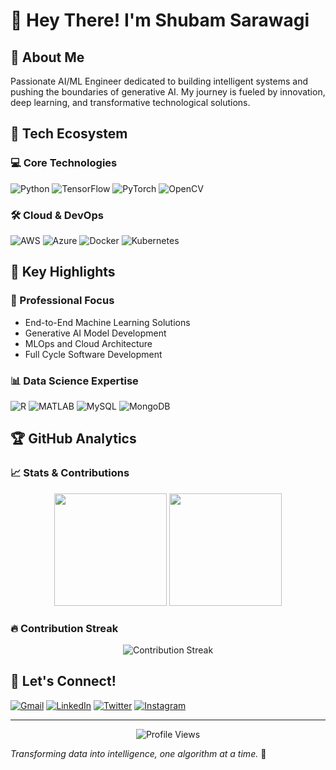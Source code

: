 # 👋 Hey There! I'm Shubam Sarawagi

## 🚀 About Me
Passionate AI/ML Engineer dedicated to building intelligent systems and pushing the boundaries of generative AI. My journey is fueled by innovation, deep learning, and transformative technological solutions.

## 🔬 Tech Ecosystem

### 💻 Core Technologies
![Python](https://img.shields.io/badge/-Python-3776AB?style=flat-square&logo=python&logoColor=white)
![TensorFlow](https://img.shields.io/badge/-TensorFlow-FF6F00?style=flat-square&logo=tensorflow&logoColor=white)
![PyTorch](https://img.shields.io/badge/-PyTorch-EE4C2C?style=flat-square&logo=pytorch&logoColor=white)
![OpenCV](https://img.shields.io/badge/-OpenCV-5C3EE8?style=flat-square&logo=opencv&logoColor=white)

### 🛠 Cloud & DevOps
![AWS](https://img.shields.io/badge/-AWS-232F3E?style=flat-square&logo=amazon-aws&logoColor=white)
![Azure](https://img.shields.io/badge/-Azure-0078D4?style=flat-square&logo=microsoft-azure&logoColor=white)
![Docker](https://img.shields.io/badge/-Docker-2496ED?style=flat-square&logo=docker&logoColor=white)
![Kubernetes](https://img.shields.io/badge/-Kubernetes-326CE5?style=flat-square&logo=kubernetes&logoColor=white)

## 🌟 Key Highlights

### 🔭 Professional Focus
- End-to-End Machine Learning Solutions
- Generative AI Model Development
- MLOps and Cloud Architecture
- Full Cycle Software Development

### 📊 Data Science Expertise
![R](https://img.shields.io/badge/-R-276DC3?style=flat-square&logo=r&logoColor=white)
![MATLAB](https://img.shields.io/badge/-MATLAB-0076A8?style=flat-square&logo=mathworks&logoColor=white)
![MySQL](https://img.shields.io/badge/-MySQL-4479A1?style=flat-square&logo=mysql&logoColor=white)
![MongoDB](https://img.shields.io/badge/-MongoDB-47A248?style=flat-square&logo=mongodb&logoColor=white)

## 🏆 GitHub Analytics

### 📈 Stats & Contributions
<div align="center">
  <img height="180em" src="https://github-readme-stats.vercel.app/api?username=SSARAWAGI05&show_icons=true&theme=dark&include_all_commits=true&count_private=true"/>
  <img height="180em" src="https://github-readme-stats.vercel.app/api/top-langs/?username=SSARAWAGI05&layout=compact&langs_count=7&theme=dark"/>
</div>

### 🔥 Contribution Streak
<div align="center">
  <img src="https://github-readme-streak-stats.herokuapp.com/?user=SSARAWAGI05&theme=dark" alt="Contribution Streak"/>
</div>

## 🤝 Let's Connect!

[![Gmail](https://img.shields.io/badge/-Gmail-D14836?style=flat-square&logo=gmail&logoColor=white)](mailto:adityapratapsingh2803@gmail.com)
[![LinkedIn](https://img.shields.io/badge/-LinkedIn-0077B5?style=flat-square&logo=linkedin&logoColor=white)](https://www.linkedin.com/in/aditya-singhpratapsingh8a4a62287/)
[![Twitter](https://img.shields.io/badge/-Twitter-1DA1F2?style=flat-square&logo=twitter&logoColor=white)](https://x.com/bellaonsky)
[![Instagram](https://img.shields.io/badge/-Instagram-E4405F?style=flat-square&logo=instagram&logoColor=white)](https://www.instagram.com/aditya_singh282/)

---

<div align="center">
  <img src="https://komarev.com/ghpvc/?username=SSARAWAGI05&color=blueviolet" alt="Profile Views"/>
</div>

*Transforming data into intelligence, one algorithm at a time.* 🚀
